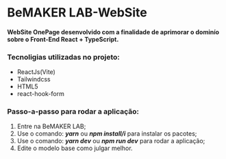 # BeMAKER LAB-WebSite
#### WebSite OnePage desenvolvido com a finalidade de aprimorar o dominío sobre o Front-End React + TypeScript.

<!--<img src="./assets/home-page.png" alt="gym-home-photo" width="600px" height="300">
<img src="./assets/services-page.png" alt="gym-services-photo" width="600px" height="300">
<img src="./assets/about-gym.png" alt="gym-about-photo" width="600px" height="300">
<img src="./assets/classes-page.png" alt="gym-classes-photo" width="600px" height="300">-->


### Tecnoligias utilizadas no projeto:
 * ReactJs(Vite)
 * Tailwindcss
 * HTML5
 * react-hook-form

### Passo-a-passo para rodar a aplicação:

1. Entre na BeMAKER LAB;
2. Use o comando: ***yarn*** ou ***npm install/i*** para instalar os pacotes;
3. Use o comando: ***yarn dev*** ou ***npm run dev*** para rodar a aplicação;
4. Edite o modelo base como julgar melhor.


<!--Comandos de bash para commit em grupo:

git add .
git commit -m "feat: considerações a respeito do que foi alterado"
git push origin main

-->